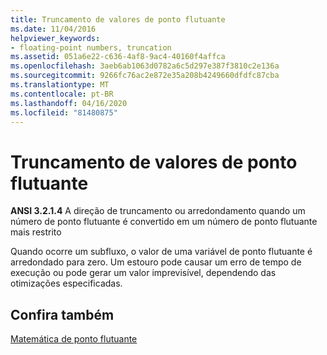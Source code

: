 ```yaml
---
title: Truncamento de valores de ponto flutuante
ms.date: 11/04/2016
helpviewer_keywords:
- floating-point numbers, truncation
ms.assetid: 051a6e22-c636-4af8-9ac4-40160f4affca
ms.openlocfilehash: 3aeb6ab1063d0782a6c5d297e387f3810c2e136a
ms.sourcegitcommit: 9266fc76ac2e872e35a208b4249660dfdfc87cba
ms.translationtype: MT
ms.contentlocale: pt-BR
ms.lasthandoff: 04/16/2020
ms.locfileid: "81480875"
---
```

# <a name="truncation-of-floating-point-values"></a>Truncamento de valores de ponto flutuante

**ANSI 3.2.1.4** A direção de truncamento ou arredondamento quando um número de ponto flutuante é convertido em um número de ponto flutuante mais restrito

Quando ocorre um subfluxo, o valor de uma variável de ponto flutuante é arredondado para zero. Um estouro pode causar um erro de tempo de execução ou pode gerar um valor imprevisível, dependendo das otimizações especificadas.

## <a name="see-also"></a>Confira também

[Matemática de ponto flutuante](../c-language/floating-point-math.md)
